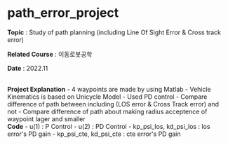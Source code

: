 # path_error_project

 
 <b>Topic</b> : Study of path planning (including Line Of Sight Error & Cross track error)

<b>Related Course</b> : 이동로봇공학

<b>Date</b> : 2022.11


<br>
<b>Project Explanation</b>  
- 4 waypoints are made by using Matlab  
- Vehicle Kinematics is based on Unicycle Model  
- Used PD control  
- Compare difference of path between including (LOS error & Cross Track error) and not  
- Compare difference of path about making radius acceptence of waypoint lager and smaller  


<br>
<b>Code</b>  
- u(1) : P Control  
- u(2) : PD Control  
- kp_psi_los, kd_psi_los : los error's PD gain  
- kp_psi_cte, kd_psi_cte : cte error's PD gain  
